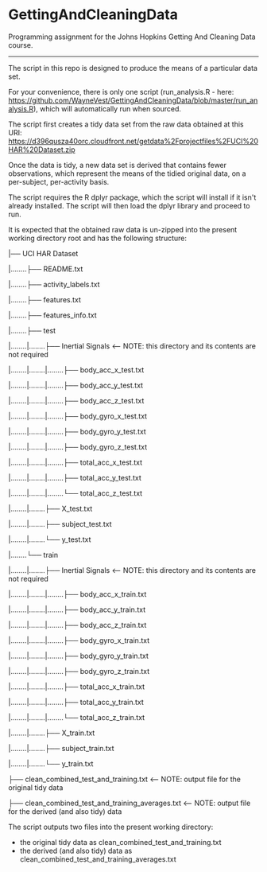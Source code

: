 # GettingAndCleaningData
Programming assignment for the Johns Hopkins Getting And Cleaning Data course.
- - -

The script in this repo is designed to produce the means of a particular data set.

For your convenience, there is only one script (run_analysis.R - here: https://github.com/WayneVest/GettingAndCleaningData/blob/master/run_analysis.R), which will automatically run when sourced.

The script first creates a tidy data set from the raw data obtained at this URI: https://d396qusza40orc.cloudfront.net/getdata%2Fprojectfiles%2FUCI%20HAR%20Dataset.zip

Once the data is tidy, a new data set is derived that contains fewer observations, which represent the means of the tidied original data, on a per-subject, per-activity basis.

The script requires the R dplyr package, which the script will install if it isn't already installed. The script will then load the dplyr library and proceed to run.

It is expected that the obtained raw data is un-zipped into the present working directory root and has the following structure:

|── UCI HAR Dataset

|........├── README.txt

|........├── activity_labels.txt

|........├── features.txt

|........├── features_info.txt

|........├── test

|........|........├── Inertial Signals                        <-- NOTE: this directory and its contents are not required

|........|........|........├── body_acc_x_test.txt

|........|........|........├── body_acc_y_test.txt

|........|........|........├── body_acc_z_test.txt

|........|........|........├── body_gyro_x_test.txt

|........|........|........├── body_gyro_y_test.txt

|........|........|........├── body_gyro_z_test.txt

|........|........|........├── total_acc_x_test.txt

|........|........|........├── total_acc_y_test.txt

|........|........|........└── total_acc_z_test.txt

|........|........├── X_test.txt

|........|........├── subject_test.txt

|........|........└── y_test.txt

|........└── train

|........|........├── Inertial Signals                        <-- NOTE: this directory and its contents are not required

|........|........|........├── body_acc_x_train.txt

|........|........|........├── body_acc_y_train.txt

|........|........|........├── body_acc_z_train.txt

|........|........|........├── body_gyro_x_train.txt

|........|........|........├── body_gyro_y_train.txt

|........|........|........├── body_gyro_z_train.txt

|........|........|........├── total_acc_x_train.txt

|........|........|........├── total_acc_y_train.txt

|........|........|........└── total_acc_z_train.txt

|........|........├── X_train.txt

|........|........├── subject_train.txt

|........|........└── y_train.txt

├── clean_combined_test_and_training.txt             <-- NOTE: output file for the original tidy data

├── clean_combined_test_and_training_averages.txt    <-- NOTE: output file for the derived (and also tidy) data

The script outputs two files into the present working directory:
- the original tidy data as clean_combined_test_and_training.txt
- the derived (and also tidy) data as clean_combined_test_and_training_averages.txt
